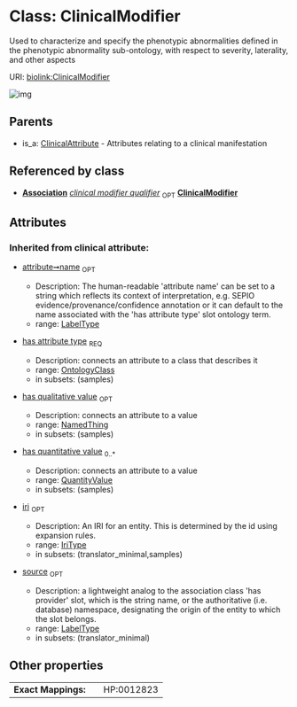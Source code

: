 
# Class: ClinicalModifier


Used to characterize and specify the phenotypic abnormalities defined in the phenotypic abnormality sub-ontology, with respect to severity, laterality, and other aspects

URI: [biolink:ClinicalModifier](https://w3id.org/biolink/vocab/ClinicalModifier)


![img](http://yuml.me/diagram/nofunky;dir:TB/class/[QuantityValue],[OntologyClass],[NamedThing],[ClinicalAttribute]^-[ClinicalModifier&#124;name(i):label_type%20%3F;iri(i):iri_type%20%3F;source(i):label_type%20%3F],[ClinicalAttribute],[Association])

## Parents

 *  is_a: [ClinicalAttribute](ClinicalAttribute.md) - Attributes relating to a clinical manifestation

## Referenced by class

 *  **[Association](Association.md)** *[clinical modifier qualifier](clinical_modifier_qualifier.md)*  <sub>OPT</sub>
  **[ClinicalModifier](ClinicalModifier.md)**

## Attributes


### Inherited from clinical attribute:

 * [attribute➞name](attribute_name.md)  <sub>OPT</sub>

     * Description: The human-readable 'attribute name' can be set to a string which reflects its context of interpretation, e.g. SEPIO evidence/provenance/confidence annotation or it can default to the name associated with the 'has attribute type' slot ontology term.
     * range: [LabelType](types/LabelType.md)
 * [has attribute type](has_attribute_type.md)  <sub>REQ</sub>

     * Description: connects an attribute to a class that describes it
     * range: [OntologyClass](OntologyClass.md)
     * in subsets: (samples)
 * [has qualitative value](has_qualitative_value.md)  <sub>OPT</sub>

     * Description: connects an attribute to a value
     * range: [NamedThing](NamedThing.md)
     * in subsets: (samples)
 * [has quantitative value](has_quantitative_value.md)  <sub>0..*</sub>

     * Description: connects an attribute to a value
     * range: [QuantityValue](QuantityValue.md)
     * in subsets: (samples)
 * [iri](iri.md)  <sub>OPT</sub>

     * Description: An IRI for an entity. This is determined by the id using expansion rules.
     * range: [IriType](types/IriType.md)
     * in subsets: (translator_minimal,samples)
 * [source](source.md)  <sub>OPT</sub>

     * Description: a lightweight analog to the association class 'has provider' slot, which is the string name, or the authoritative (i.e. database) namespace, designating the origin of the entity to which the slot belongs.
     * range: [LabelType](types/LabelType.md)
     * in subsets: (translator_minimal)

## Other properties

|  |  |  |
| --- | --- | --- |
| **Exact Mappings:** | | HP:0012823 |


